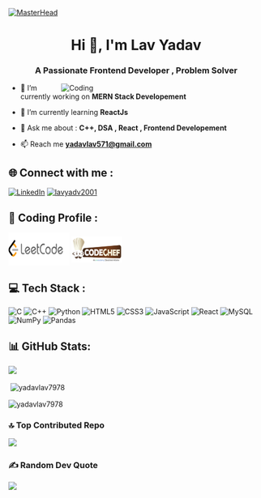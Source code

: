 [![MasterHead](https://camo.githubusercontent.com/04b3af1734c378d7eb20690ca6ce758b5a3fff95abcce7958d3fac32030bbe29/68747470733a2f2f692e6962622e636f2f424c357363475a2f302d3062707933352d4c6336722d41647669762d4c2e676966)]()


<h1 align="center">Hi 👋, I'm Lav Yadav</h1>
<h3 align="center">A Passionate Frontend Developer , Problem Solver </h3>

<img align="right" alt="Coding" width="400" src="https://cdn.dribbble.com/users/1162077/screenshots/3848914/programmer.gif">


- 🔭 I’m currently working on **MERN Stack Developement**

- 🌱 I’m currently learning **ReactJs**
 
 - 💬 Ask me about : **C++, DSA , React , Frontend Developement**

- 📫 Reach me **yadavlav571@gmail.com**
 
## 🌐 Connect with me :
<p align="left">
<a href="https://linkedin.com/in/lav-yadav-1055a5211" target="_blank">
<img src="https://img.shields.io/badge/LinkedIn-%230077B5.svg?logo=linkedin&logoColor=white" alt="LinkedIn" height="27" width="90" /></a>
<a href="https://instagram.com/lavyadv2001" target="_blank">
 <img src="https://raw.githubusercontent.com/rahuldkjain/github-profile-readme-generator/master/src/images/icons/Social/instagram.svg" alt="lavyadv2001" height="30" width="60" /></a>
</p>


## 🧮 Coding Profile :
<p align="left">
<a href="https://www.leetcode.com/lav_123" target="_blank"><img align="center" src="Images/Leetcode.png" alt="lav_123" height="65" width="120" /></a>
<a href="https://www.codechef.com/users/yadavlav7978" target="_blank"><img align="center" src="Images/Codechef(new)_logo.svg.png" alt="yadavlav7978" height="50" width="100" /></a>
</p>


## 💻 Tech Stack :
![C](https://img.shields.io/badge/c-%2300599C.svg?style=for-the-badge&logo=c&logoColor=white) ![C++](https://img.shields.io/badge/c++-%2300599C.svg?style=for-the-badge&logo=c%2B%2B&logoColor=white) ![Python](https://img.shields.io/badge/python-3670A0?style=for-the-badge&logo=python&logoColor=ffdd54) ![HTML5](https://img.shields.io/badge/html5-%23E34F26.svg?style=for-the-badge&logo=html5&logoColor=white)
![CSS3](https://img.shields.io/badge/css3-%231572B6.svg?style=for-the-badge&logo=css3&logoColor=white)  ![JavaScript](https://img.shields.io/badge/javascript-%23323330.svg?style=for-the-badge&logo=javascript&logoColor=%23F7DF1E) ![React](https://img.shields.io/badge/react-%2320232a.svg?style=for-the-badge&logo=react&logoColor=%2361DAFB) ![MySQL](https://img.shields.io/badge/mysql-%2300f.svg?style=for-the-badge&logo=mysql&logoColor=white) ![NumPy](https://img.shields.io/badge/numpy-%23013243.svg?style=for-the-badge&logo=numpy&logoColor=white) ![Pandas](https://img.shields.io/badge/pandas-%23150458.svg?style=for-the-badge&logo=pandas&logoColor=white)

## 📊 GitHub Stats:
![](https://github-readme-streak-stats.herokuapp.com/?user=yadavlav7978&theme=radical&hide_border=false)<br/>


<!-- github stats -->
<p >&nbsp;<img align="center" src="https://github-readme-stats.vercel.app/api?username=yadavlav7978&show_icons=true&locale=en&theme=tokyonight&include_all_commits=true" alt="yadavlav7978" /></p>

<!-- most used languages -->
<p ><img align="center" src="https://github-readme-stats.vercel.app/api/top-langs?username=yadavlav7978&show_icons=true&locale=en&layout=compact&theme=tokyonight" alt="yadavlav7978" /></p>




<!-- Proudly created with GPRM ( https://gprm.itsvg.in ) -->

### 🔝 Top Contributed Repo

![](https://github-contributor-stats.vercel.app/api?username=yadavlav7978&limit=5&theme=dark&combine_all_yearly_contributions=true)


### ✍️ Random Dev Quote
![](https://quotes-github-readme.vercel.app/api?type=horizontal&theme=radical)


<!-- Proudly created with GPRM ( https://gprm.itsvg.in ) -->


